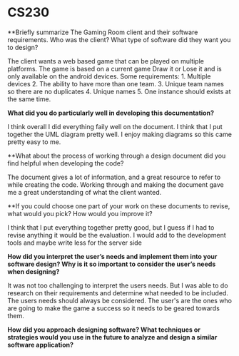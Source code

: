 # CS230
**Briefly summarize The Gaming Room client and their software requirements. Who was the client? What type of software did they want you to design?

The client wants a web based game that can be played on multiple platforms. The game is based on a current game Draw it or Lose it and is only available on the android devices. Some requirements: 1. Multiple devices 2. The ability to have more than one team. 3. Unique team names so there are no duplicates 4. Unique names 5. One instance should exists at the same time.

**What did you do particularly well in developing this documentation?**

I think overall I did everything faily well on the document. I think that I put together the UML diagram pretty well. I enjoy making diagrams so this came pretty easy to me.

**What about the process of working through a design document did you find helpful when developing the code?

The document gives a lot of information, and a great resource to refer to while creating the code. Working through and making the document gave me a great understanding of what the client wanted.

**If you could choose one part of your work on these documents to revise, what would you pick? How would you improve it?

I think that I put everything together pretty good, but I guess if I had to revise anything it would be the evaluation. I would add to the development tools and maybe write less for the server side

**How did you interpret the user’s needs and implement them into your software design? Why is it so important to consider the user’s needs when designing?**

It was not too challenging to interpret the users needs. But I was able to do research on their requirements and determine what needed to be included. The users needs should always be considered. The user's are the ones who are going to make the game a success so it needs to be geared towards them.

**How did you approach designing software? What techniques or strategies would you use in the future to analyze and design a similar software application?**

